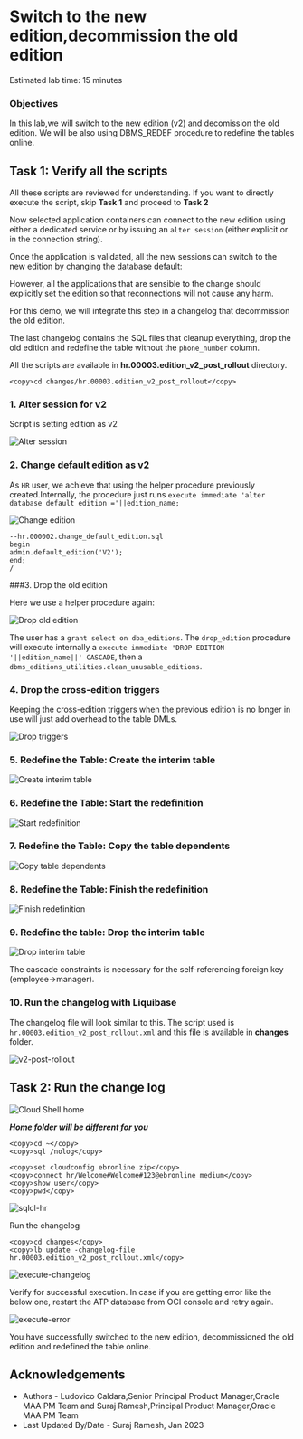 # Switch to the new edition,decommission the old edition

Estimated lab time: 15 minutes

### Objectives

In this lab,we will switch to the new edition (v2) and decomission the old edition. We will be also using DBMS_REDEF procedure to redefine the tables online.

## Task 1: Verify all the scripts 

All these scripts are reviewed for understanding. If you want to directly execute the script, skip **Task 1** and proceed to **Task 2** 

Now selected application containers can connect to the new edition using either a dedicated service or by issuing an `alter session` (either explicit or in the connection string).

Once the application is validated, all the new sessions can switch to the new edition by changing the database default:

However, all the applications that are sensible to the change should explicitly set the edition so that reconnections will not cause any harm.

For this demo, we will integrate this step in a changelog that decommission the old edition.

The last changelog contains the SQL files that cleanup everything, drop the old edition and redefine the table without the `phone_number` column.

All the scripts are available in **hr.00003.edition\_v2\_post_rollout** directory.

```text
<copy>cd changes/hr.00003.edition_v2_post_rollout</copy>
```

### 1. Alter session for v2 

Script is setting edition as v2

![Alter session](images/alter-session.png " ")

### 2. Change default edition as v2

As `HR` user, we achieve that using the helper procedure previously created.Internally, the procedure just runs `execute immediate 'alter database default edition ='||edition_name;`

![Change edition](images/change-edition.png " ")

    --hr.000002.change_default_edition.sql
    begin
    admin.default_edition('V2');
    end;
    /

###3. Drop the old edition

Here we use a helper procedure again:

![Drop old edition](images/drop-old-edition.png " ")

The user has a `grant select on dba_editions`. The `drop_edition` procedure will execute internally a `execute immediate 'DROP EDITION '||edition_name||' CASCADE`, then a `dbms_editions_utilities.clean_unusable_editions`.

### 4. Drop the cross-edition triggers

Keeping the cross-edition triggers when the previous edition is no longer in use will just add overhead to the table DMLs.

![Drop triggers](images/drop-triggers.png " ")

### 5. Redefine the Table: Create the interim table

![Create interim table](images/create-interim-table.png " ")

### 6. Redefine the Table: Start the redefinition

![Start redefinition](images/start-redef.png " ")

### 7. Redefine the Table: Copy the table dependents

![Copy table dependents](images/copy-table-dependents.png " ")

### 8. Redefine the Table: Finish the redefinition

![Finish redefinition](images/finish-redef.png " ")

### 9. Redefine the table: Drop the interim table

![Drop interim table](images/drop-interim.png " ")

The cascade constraints is necessary for the self-referencing foreign key (employee->manager).

### 10. Run the changelog with Liquibase

The changelog file will look similar to this. The script used is `hr.00003.edition_v2_post_rollout.xml` and this file is available in **changes** folder.

![v2-post-rollout](images/v2-post-rollout.png " ")

## Task 2: Run the change log 

![Cloud Shell home](images/cloudshell-home.png " ")

***Home folder will be different for you***

```text
<copy>cd ~</copy>
<copy>sql /nolog</copy>
```


```text
<copy>set cloudconfig ebronline.zip</copy>
<copy>connect hr/Welcome#Welcome#123@ebronline_medium</copy>
<copy>show user</copy>
<copy>pwd</copy>
```

![sqlcl-hr](images/sqlcl-hr.png " ")

Run the changelog 

```text
<copy>cd changes</copy>
<copy>lb update -changelog-file hr.00003.edition_v2_post_rollout.xml</copy>
```
![execute-changelog](images/execute-changelog.png " ")

Verify for successful execution. In case if you are getting error like the below one, restart the ATP database from OCI console and retry again.

![execute-error](images/execute-error.png " ")

You have successfully switched to the new edition, decommissioned the old edition and redefined the table online.

## Acknowledgements

- Authors - Ludovico Caldara,Senior Principal Product Manager,Oracle MAA PM Team and Suraj Ramesh,Principal Product Manager,Oracle MAA PM Team
- Last Updated By/Date - Suraj Ramesh, Jan 2023
